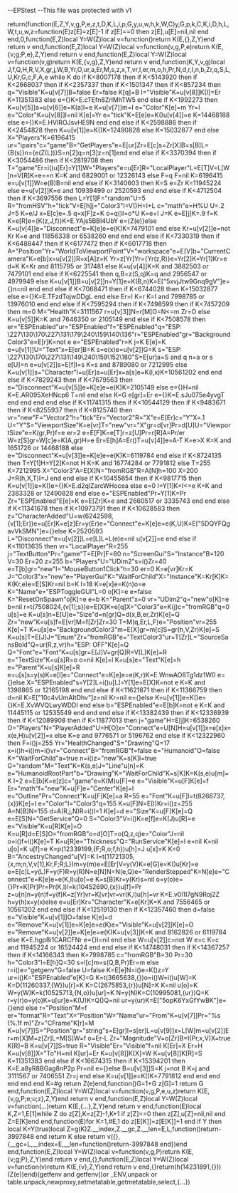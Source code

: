 --EPStest
--This file was protected with v1

return(function(E,Z,Y,v,g,P,e,z,t,D,K,L,i,p,G,y,u,w,h,k,W,C)y,G,p,k,C,K,i,D,h,L,W,t,u,w,z=function(E)z[E]=z[E]-1 if z[E]==0 then z[E],u[E]=nil,nil end end,0,function(E,Z)local Y=W(Z)local v=function()return K(E,{},Z,Y)end return v end,function(E,Z)local Y=W(Z)local v=function(v,g,P,e)return K(E,{v;g;P,e},Z,Y)end return v end,function(E,Z)local Y=W(Z)local v=function(v,g)return K(E,{v,g},Z,Y)end return v end,function(K,Y,v,g)local J,f,Q,H,R,V,X,gr,j,W,B,Yr,O,ur,a,Er,M,s,z,x,T,vr,l,er,m,o,h,Pr,N,d,r,I,n,b,Zr,q,S,L,U,Kr,G,c,F,A,e while K do if K<8007178 then if K<5143920 then if K<2668037 then if K<2357337 then if K<1501347 then if K<857234 then q="Visible"K=u[v[7]]B=false Er=false K[q]=B I="Visible"K=u[v[8]]K[I]=Er K=11351383 else e={}K=E.cTEfn8ZrlMhTW5 end else if K<1992273 then K=u[v[5]]a=u[v[6]]e=K(a)I=e K=u[v[7]]m=I e="Color"K[e]=m Yr=I e="Color"K=u[v[8]]I=nil K[e]=Yr e="tick"K=E[e]e=K()u[v[4]]=e K=14468188 else e={}K=E.HVIROJsvHE9N end end else if K<2598886 then if K<2454828 then K=u[v[1]]e=K()K=12490828 else K=15032877 end else X="Players"K=6196415 ur="ipairs"c="game"B="GetPlayers"e=E[ur]Zr=E[c]s=Zr[X]B=s[B]L={B(s)}n={e(Z(L))}S=n[2]q=n[3]z=n[1]end end else if K<3370394 then if K<3054486 then if K<2819708 then T="game"Er=i()u[Er]=Y[1]W="Players"e=u[Er]R="LocalPlayer"L=E[T]V=L[W]n=V[R]K=e==n K=K and 6829001 or 12326143 else F=q F=nil K=6196415 e=u[v[1]]W=e(B)B=nil end else if K<3140603 then K=S e=Zr K=11945224 else e=u[v[2]]K=e and 10939499 or 2520593 end end else if K<4712504 then if K<3697556 then L=Y[1]F="random"U=5 R="fromHSV"h="tick"V=E[h]j="Color3"I=V()H=I+L c="math"e=H%U U=.2 J=5 K=e/J x=E[c]e=.5 q=x[F]z=K o=q()I=o*U K=e+I J=K e=E[j]K=.9 f=K K=e[R]e={K(z,J,f)}K=E.YAjs5BBI4UbY e={Z(e)}else K=u[v[4]]e="Disconnect"e=K[e]e=e(K)K=7479101 end else Kr=u[v[2]]e=not Kr K=e and 11856338 or 6538260 end end end else if K<7330319 then if K<6488447 then if K<6177472 then if K<6017718 then A="Position"Yr="WorldToViewportPoint"V="workspace"e=E[V]b="CurrentCamera"K=e[b]x=u[v[2]]R=x[A]z=K Yr=z[Yr]Yr={Yr(z,R)}e=Yr[2]K=Yr[1]Kr=e d=K K=Kr and 8115795 or 317481 else K=u[v[4]]K=K and 3882503 or 7479101 end else if K<6225541 then q,B=z(S,q)K=q and 2956547 or 4979949 else K=u[v[1]]B=u[v[2]]n=Y[1]e=K(B,n)K=E["5xvjJtw9Gnq9gV"]e={}n=nil end end else if K<7068471 then if K<6744028 then K=15032877 else e={}K=E.TFzdTojwDDgL end else Er=I K=r K=I and 7998785 or 13976010 end end else if K<7595294 then if K<7498599 then if K<7457209 then m=0 M="Health"K=3111567 r=u[v[3]]N=r[M]O=N<=m Zr=O else K=u[v[5]]K=K and 7646350 or 2105149 end else if K<7508578 then er="ESPEnabled"ur="ESPEnabled"f="ESPEnabled"q="ESP: \227\130\170\227\131\179\240\159\140\136"r="ESPEnabled"gr="BackgroundColor3"e=E[r]K=not e e="ESPEnabled"r=K j=K E[e]=K e=u[v[1]]U="Text"x=E[er]B=K s=e(x)e=u[v[2]]G=K s="ESP: \227\130\170\227\131\149\240\159\152\180"S=E[ur]a=S and q n=a or s e[U]=n e=u[v[2]]s=E[f]I=s K=s and 8789080 or 7212995 else K=u[v[1]]s="Character"l=u[Er]a=u[Er]x=a[s]e=K(l,x)K=10561202 end end else if K<7829243 then if K<7679563 then e="Disconnect"K=u[v[5]]e=K[e]e=e(K)K=2105149 else e={}H=nil K=E.AR095XeHNcp6 T=nil end else K=G e[gr]=Er e={}K=E.sJu075e4yvgT end end end end else if K<11741315 then if K<10544129 then if K<9483671 then if K<8255937 then if K<8125740 then vr="new"F="Vector2"h="tick"Er="Vector2"R="X"e=E[Er]c="Y"X=.1 U="Y"S="ViewportSize"K=e[vr]T="new"vr="X"gr=d[vr]Pr=d[U]U="ViewportSize"e=K(gr,Pr)f=e er=2 e=E[F]K=e[T]r=z[U]Pr=r[R]A=Pr/er W=z[S]gr=W[c]e=K(A,gr)H=e Er=E[h]A=Er()T=u[v[4]]e=A-T K=e>X K=K and 1651726 or 14468188 else e="Disconnect"K=u[v[3]]e=K[e]e=e(K)K=6119784 end else if K<8724135 then T=Y[1]H=Y[2]K=not H K=K and 16774284 or 7791812 else T=255 K=7212995 X="Color3"A=E[X]N="fromRGB"R=A[N]h=100 X=200 J=R(h,X,T)I=J end end else if K<10455654 then if K<9817715 then K=u[v[1]]e=K()e={}K=E.d2qlZarcWHocea else e=0 I=Y[1]K=I<=e K=K and 2383328 or 12490828 end else e="ESPEnabled"Pr=Y[1]K=Pr Zr="ESPEnabled"E[e]=K e=E[Zr]K=e and 2660517 or 3335743 end end else if K<11341678 then if K<10973791 then if K<10628583 then z="CharacterAdded"U=w(6242598,{v[1];Er})e=u[Er]K=e[z]Er=y(Er)e="Connect"e=K[e]e=e(K,U)K=E["5DQYFQgavVkSMN"]e={}else K=2520593 L="Disconnect"e=u[v[2]]L=e[L]L=L(e)e=nil u[v[2]]=e end else if K<11013635 then vr="LocalPlayer"R=255 j="TextButton"Pr="game"T=E[Pr]F=80 n="ScreenGui"S="Instance"B=120 V=30 Er=20 z=255 b="Players"U="UDim2"s=i()Zr=40 e=T[b]gr="new"I="MouseButton1Click"h=30 er=0 K=e[vr]Kr=K J="Color3"x="new"e="PlayerGui"K="WaitForChild"X="Instance"K=Kr[K]K=K(Kr,e)e=E[S]Kr=nil b=K l=18 K=e[x]e=K(n)o=e K="Name"e="ESPToggleGUI"L=0 o[K]=e e=false K="ResetOnSpawn"o[K]=e e=b K="Parent"x=0 vr="UDim2"q="new"o[K]=e b=nil r=t(7508024,{v[1];s})e=E[X]K=e[q]X="Color3"e=K(j)c="fromRGB"q=0 u[s]=e K=u[s]n=E[U]e="Size"d=n[gr]Q=d(x,B,er,Zr)K[e]=Q Zr="new"K=u[s]f=E[vr]M=f[Zr]Zr=30 T=M(q,Er,L,F)e="Position"vr=255 K[e]=T K=u[s]e="BackgroundColor3"m=E[X]gr=m[c]S=gr(h,V,Zr)K[e]=S K=u[s]T=E[J]J="Enum"Zr="fromRGB"e="TextColor3"ur=T[Zr]L="SourceSansBold"Q=ur(R,z,vr)h="ESP: OFF"K[e]=Q Q="Font"e="Font"K=u[s]gr=E[J]V=gr[Q]R=V[L]K[e]=R e="TextSize"K=u[s]R=o o=nil K[e]=l K=u[s]e="Text"K[e]=h e="Parent"K=u[s]K[e]=R e=u[s]s=y(s)K=e[I]e="Connect"e=K[e]e=e(K,r)K=E.WnwAO8Tg1dz1W0 e={}else X="ESPEnabled"s=Y[2]L=i()u[L]=Y[1]e=E[X]K=not e K=K and 1398865 or 12165198 end end else if K<11621871 then if K<11366759 then d=nil K=E["10c4vUmAItDhv"]z=nil Kr=nil e={}else K=u[v[1]]e=K()e={}K=E.XvWVQLwyWDDI end else b="ESPEnabled"e=E[b]K=not e K=K and 11445115 or 12535549 end end end else if K<13382439 then if K<12336939 then if K<12089908 then if K<11877013 then j="game"H=E[j]K=6538260 O="Players"N="PlayerAdded"U=H[O]x="Connect"e=U[N]H=u[v[1]]x=e[x]x=x(e,H)u[v[2]]=x else K=e and 9776571 or 5196762 end else if K<12322960 then F=i()j=255 Yr="HealthChanged"S="Drawing"Q=17 x=i()h=i()m=i()vr="Connect"B="fromRGB"f=false e="Humanoid"O=false K="WaitForChild"a=true n=i()z="new"K=s[K]l=true G="random"M="Text"K=K(s,e)J="Line"u[n]=K e="HumanoidRootPart"b="Drawing"K="WaitForChild"K=s[K]K=K(s,e)u[m]=K I=2 e=E[b]K=e[z]c="game"e=K(M)u[F]=e e="Visible"K=u[F]K[e]=f Er="math"f="new"K=u[F]e="Center"K[e]=l e="Outline"Pr="Connect"K=u[F]K[e]=a R=55 e="Font"K=u[F]l=t(8266737,{x})K[e]=I e="Color"I="Color3"q=155 K=u[F]N=E[I]Kr=i()z=255 A=N[B]N=155 d=A(R,j,N)R=i()I=1 K[e]=d e="Size"K=u[F]K[e]=Q e=E[S]N="GetService"Q=0 S="Color3"V=i()K=e[f]e=K(J)u[R]=e e="Visible"K=u[R]K[e]=O K=u[R]d=E[S]O="fromRGB"o=d[O]T=o(Q,z,q)e="Color"J=nil o=i()f=i()K[e]=T K=u[R]e="Thickness"Q="RunService"K[e]=I e=nil K=nil u[o]=K u[f]=e K=p(12339199,{F;R,o;f,h})u[h]=J u[x]=K K=0 B="AncestryChanged"u[V]=K I=t(11721305,{x,m;n,V,v[1],Kr,F;R;L})m=y(m)e=E[Er]V=y(V)K=e[G]e=K()u[Kr]=e e=E[c]L=y(L)F=y(F)R=y(R)N=e[N]N=N(e,Q)e="RenderStepped"K=N[e]e="Connect"e=K[e]e=e(K,I)u[o]=e K=s[B]Kr=y(Kr)s=nil o=y(o)e={}Pr=K[Pr]Pr=Pr(K,l)l=k(10452690,{x})u[f]=Pr z=u[n]n=y(n)f=y(f)K=z[Yr]vr=K[vr]vr=vr(K,l)u[h]=vr K=E.v0i1I7gN9Roj2Z h=y(h)x=y(x)else e=u[Er]Kr="Character"K=e[Kr]K=K and 7556465 or 10561202 end end else if K<12519130 then if K<12357460 then d=false e="Visible"K=u[v[1]]O=false K[e]=d e="Remove"K=u[v[1]]e=K[e]e=e(K)e="Visible"K=u[v[2]]K[e]=O e="Remove"K=u[v[2]]e=K[e]e=e(K)K=u[v[3]]K=K and 8162826 or 6119784 else K=E.hgp8i1CARCFNr e={}I=nil end else W=u[v[2]]c=not W e=c K=c and 11945224 or 16524424 end end else if K<14748031 then if K<14367257 then if K<14166343 then K=7998785 c="fromRGB"B=30 Pr=30 h="Color3"l=E[h]Q=30 s=l[c]m=s(Q,B,Pr)Er=m else r=i()e="getgenv"G=false U=false K=E[e]N=i()e=K()z=Y ur=i()K="ESPEnabled"e[K]=G K=t(3665638,{})o=i()W=i()u[W]=K K=D(11260337,{W})u[r]=K K=C(2675853,{r})u[N]=K K=nil u[o]=K W=y(W)K=k(10525713,{N,o})u[ur]=K N=y(N)K=C(10995081,{ur})Q=K r=y(r)o=y(o)K=u[ur]e=K(U)K=Q()Q=nil ur=y(ur)K=E["5opK6YxGfYwBK"]e={}end else r="Position"M=f er="format"R="Text"X="Position"W="Name"ur="From"K=u[v[7]]Pr="%s (%.1f m)"Zr="CFrame"K[r]=M K=u[v[7]]S="Position"gr="string"s=E[gr]I=s[er]L=u[v[9]]x=L[W]m=u[v[2]]Er=m[X]M=z[Zr]L=M[S]W=f o=Er-L Zr="Magnitude"V=o[Zr]B=I(Pr,x,V)X=true K[R]=B K=u[v[7]]S=true R="Visible"Er="Visible"f=nil K[Er]=X Er=H K=u[v[8]]X="To"H=nil K[ur]=Er K=u[v[8]]K[X]=W K=u[v[8]]K[R]=S K=11351383 end else if K<16674315 then if K<15394201 then K=E.a8yR8BGag8nP2p Pr=nil e={}else B=u[v[3]]S=K j=not B K=j and 3111567 or 7406551 Zr=j end else K=u[v[1]]e=K()K=7791812 end end end end end end K=#g return Z(e)end,function()G=1+G z[G]=1 return G end,function(E,Z)local Y=W(Z)local v=function(v,g,P,e,u,z)return K(E,{v,g,P;e;u;z},Z,Y)end return v end,function(E,Z)local Y=W(Z)local v=function(...)return K(E,{...},Z,Y)end return v end,function(E)local K,Z=1,E[1]while Z do z[Z],K=z[Z]-1,K+1 if z[Z]==0 then z[Z],u[Z]=nil,nil end Z=E[K]end end,function(E)for K=1,#E,1 do z[E[K]]=z[E[K]]+1 end if Y then local K=Y(true)local Z=g(K)Z.__index,Z.__gc,Z.__len=E,L,function()return-3997848 end return K else return v({},{__gc=L,__index=E,__len=function()return-3997848 end})end end,function(E,Z)local Y=W(Z)local v=function(v,g,P)return K(E,{v;g;P},Z,Y)end return v end,{},function(E,Z)local Y=W(Z)local v=function(v)return K(E,{v},Z,Y)end return v end,{}return(h(14231891,{}))(Z(e))end)(getfenv and getfenv()or _ENV,unpack or table.unpack,newproxy,setmetatable,getmetatable,select,{...})